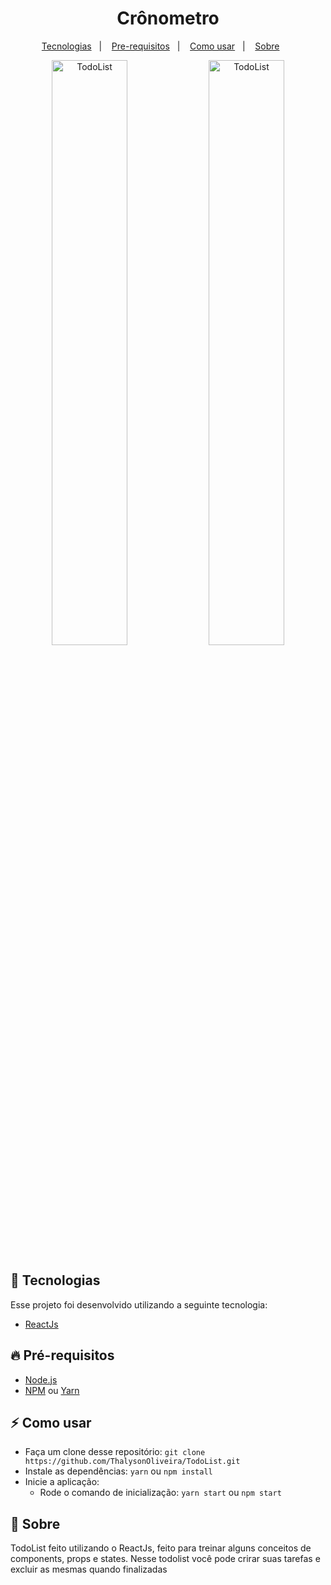 <h1 align="center">Crônometro</h1>

<p align="center">
  <a href="#-tecnologia">Tecnologias</a>&nbsp;&nbsp;&nbsp;|&nbsp;&nbsp;&nbsp;
  <a href="#pre-requisitos">Pre-requisitos</a>&nbsp;&nbsp;&nbsp;|&nbsp;&nbsp;&nbsp;
  <a href="#como-usar">Como usar</a>&nbsp;&nbsp;&nbsp;|&nbsp;&nbsp;&nbsp;
  <a href="#sobre">Sobre</a>&nbsp;&nbsp;&nbsp;&nbsp;&nbsp;&nbsp;
</p>

<p align="center">
  <img alt="TodoList" src="https://i.imgur.com/PIfmaCz.png" width="49%">
  <img alt="TodoList" src="https://i.imgur.com/rGySJzj.png" width="49%">
  
</p>

## 🚀 Tecnologias

Esse projeto foi desenvolvido utilizando a seguinte tecnologia:

- [ReactJs](https://pt-br.reactjs.org/)

<a id="pre-requisitos"></a>
## :fire: **Pré-requisitos**

- [Node.js](https://nodejs.org/en/)
- [NPM](https://www.npmjs.com/) ou [Yarn](https://yarnpkg.com/)

<a id="como-usar"></a>
## :zap: Como usar

- Faça um clone desse repositório: `git clone https://github.com/ThalysonOliveira/TodoList.git`
- Instale as dependências: `yarn` ou `npm install`
- Inicie a aplicação:
   - Rode o comando de inicialização: `yarn start` ou `npm start`

<a id="sobre"></a>
## :bookmark: Sobre

TodoList feito utilizando o ReactJs, feito para treinar alguns conceitos de components, props e states.
Nesse todolist você pode crirar suas tarefas e excluir as mesmas quando finalizadas
